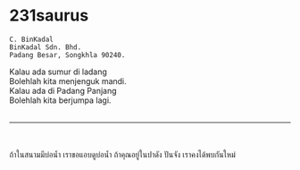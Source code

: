 # 231saurus

```
C. BinKadal
BinKadal Sdn. Bhd.
Padang Besar, Songkhla 90240.
```

Kalau ada sumur di ladang<br>
Bolehlah kita menjenguk mandi.<br>
Kalau ada di Padang Panjang<br>
Bolehlah kita berjumpa lagi.
<br><br><hr><br><br>
ถ้าในสนามมีบ่อน้ำ เราขอแอบดูบ่อน้ำ
ถ้าคุณอยู่ในปาดัง ปันจัง เราคงได้พบกันใหม่

